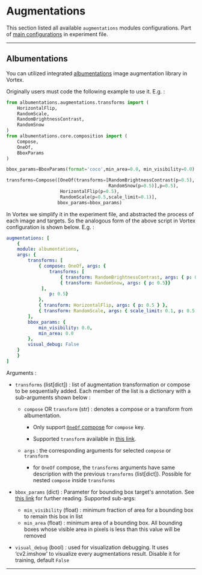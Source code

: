 # Augmentations

This section listed all available `augmentations` modules configurations. Part of [main configurations](../user-guides/experiment_file_config.md#dataset) in experiment file.

---

## Albumentations

You can utilized integrated [albumentations](https://albumentations.readthedocs.io/en/latest/) image augmentation library in Vortex.

Originally users must code the following example to use it. E.g. :

```python
from albumentations.augmentations.transforms import (
    HorizontalFlip,
    RandomScale,
    RandomBrightnessContrast,
    RandomSnow
)
from albumentations.core.composition import (
    Compose,
    OneOf,
    BboxParams
)

bbox_params=BboxParams(format='coco',min_area=0.0, min_visibility=0.0)

transforms=Compose([OneOf(transforms=[RandomBrightnessContrast(p=0.5),
                                      RandomSnow(p=0.5)],p=0.5),
                    HorizontalFlip(p=0.5),
                    RandomScale(p=0.5,scale_limit=0.1)],
                   bbox_params=bbox_params)
```

In Vortex we simplify it in the experiment file, and abstracted the process of each image and targets. So the analogous form of the above script in Vortex configuration is shown below. E.g. :

```yaml
augmentations: [
    {
    module: albumentations,
    args: {
        transforms: [
            { compose: OneOf, args: {
                transforms: [
                    { transform: RandomBrightnessContrast, args: { p: 0.5}},
                    { transform: RandomSnow, args: { p: 0.5}}
             ],
                p: 0.5}
            },
            { transform: HorizontalFlip, args: { p: 0.5 } },
            { transform: RandomScale, args: { scale_limit: 0.1, p: 0.5 } }
        ],
        bbox_params: {
            min_visibility: 0.0,
            min_area: 0.0
        },
        visual_debug: False
    }
    }
]
```

Arguments :

- `transforms` (list[dict]) : list of augmentation transformation or compose to be sequentially added. Each member of the list is a dictionary with a sub-arguments shown below :

    - `compose` OR `transform` (str) : denotes a compose or a transform from albumentation. 
        
        - Only support [`OneOf` compose](https://albumentations.readthedocs.io/en/latest/api/core.html#albumentations.core.composition.OneOf) for `compose` key. 
        
        - Supported `transform` available in [this link](https://albumentations.readthedocs.io/en/latest/api/augmentations.html). 

    - `args` : the corresponding arguments for selected `compose` or `transform`

        - for `OneOf` compose, the `transforms` arguments have same description with the previous `transforms` (list[dict]). Possible for nested `compose` inside `transforms`

- `bbox_params` (dict) : Parameter for bounding box target's annotation. See [this link](https://albumentations.readthedocs.io/en/latest/api/core.html#albumentations.core.composition.BboxParams) for further reading. Supported sub-args:
    
    - `min_visibility` (float) : minimum fraction of area for a bounding box to remain this box in list
    - `min_area` (float) : minimum area of a bounding box. All bounding boxes whose visible area in pixels is less than this value will be removed

- `visual_debug` (bool) : used for visualization debugging. It uses ‘cv2.imshow’ to visualize every augmentations result. Disable it for training, default `False`

---
